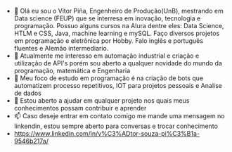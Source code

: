 - 👋 Olá eu sou o Vitor Piña, Engenheiro de Produção(UnB), mestrando em Data science (FEUP) que se interresa em inovação, tecnologia e programação. 
Possuo alguns cursos na Alura dentre eles: Data Science, HTLM e CSS, Java, machine learning e mySQL. Faço diversos projetos em programação e eletrônica por Hobby.
Falo inglês e português fluentes e Alemão intermediario.
- 👀 Atualmente me interesso em automação industrial e criação e utilização de API's porém sou aberto a qualquer novidade do mundo da programação, matemática e Engenharia 
- 🌱 Meu foco de estudo em programação é na criação de bots que automatizem processo repetitivos, IOT para projetos pessoais e Analise de dados  
- 💞️ Estou aberto a ajudar em qualquer projeto nos quais meus conhecimentos possam contribuir e aprender 
- 📫 Caso deseje entrar em contato comigo me mande uma mensagem no linkendin, estou sempre aberto para conversas e trocar conhecimento
- https://www.linkedin.com/in/v%C3%ADtor-souza-pi%C3%B1a-9546b217a/

<!---
vitorspina/vitorspina is a ✨ special ✨ repository because its `README.md` (this file) appears on your GitHub profile.
You can click the Preview link to take a look at your changes.
--->
